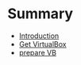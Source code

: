 # Summary

* [Introduction](README.md)
* [Get VirtualBox](download_vb.md)
* [prepare VB](prepare_vb.md)

